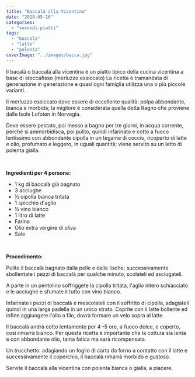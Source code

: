 ```yaml
---
title: "Baccalà alla Vicentina"
date: "2018-05-16"
categories: 
  - "secondi-piatti"
tags: 
  - "baccala"
  - "latte"
  - "polenta"
coverImage: "../images/bacca.jpg"
---
```


Il bacalà o baccalà alla vicentina è un piatto tipico della cucina vicentina a base di stoccafisso (merluzzo essiccato) La ricetta è tramandata di generazione in generazione e quasi ogni famiglia utilizza una o più piccole varianti.

Il merluzzo essiccato deve essere di eccellente qualità:​ polpa abbondante, bianca e morbida; la migliore è considerata quella detta Ragno che proviene dalle Isole Lofoten in Norvegia.

Deve essere pestato, poi messo a bagno per tre giorni, in acqua corrente, perché si ammorbidisca, poi pulito, quindi infarinato e cotto a fuoco lentissimo con abbondante cipolla in un tegame di coccio, ricoperto di latte e olio, profumato e leggero, in uguali quantità; viene servito su un letto di polenta gialla.

 

**Ingredienti per 4 persone:**

- 1 kg di baccalà già bagnato
- 3 acciughe
- ½ cipolla bianca tritata
- 1 spicchio d'aglio
- ½ vino bianco
- 1 litro di latte
- Farina
- Olio extra vergine di oliva
- Sale

 

**Procedimento:**

Pulite il baccalà bagnato dalla pelle e dalle lische; successivamente sbollentate i pezzi di baccalà per qualche minuto, scolateli ed asciugateli.

A parte in un pentolino soffriggete la cipolla tritata, l'aglio intero schiacciato e le acciughe e sfumate il tutto con vino bianco.

Infarinate i pezzi di baccalà e mescolateli con il soffritto di cipolla, adagiateli quindi in una larga padella in un unico strato. Coprite con il latte bollente ed infine aggiungete l'olio a filo, dovrà formare un velo sopra al latte.

Il baccalà andrà cotto lentamente per 4 -5 ore, a fuoco dolce, e coperto, così rimarrà bianco. Per questa ricetta è importante che la cottura sia lenta e con abbondante olio, tanta fatica ma sarà ricompensata.

Un trucchetto: adagiando un foglio di carta da forno a contatto con il latte e successivamente il coperchio, il baccalà rimarrà morbido e gustoso.

Servite il baccalà alla vicentina con polenta bianca o gialla, a piacere.
